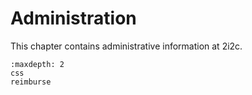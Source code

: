 # Administration

This chapter contains administrative information at 2i2c.

```{toctree}
:maxdepth: 2
css
reimburse
```
